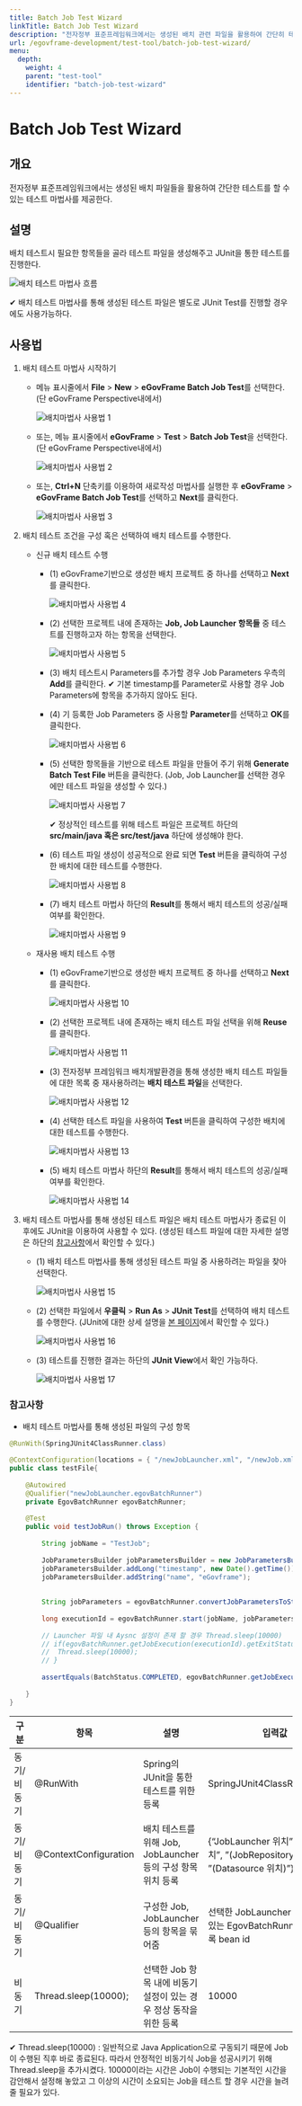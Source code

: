 ```yaml
---
title: Batch Job Test Wizard
linkTitle: Batch Job Test Wizard
description: "전자정부 표준프레임워크에서는 생성된 배치 관련 파일을 활용하여 간단히 테스트할 수 있는 테스트 마법사를 제공한다."
url: /egovframe-development/test-tool/batch-job-test-wizard/
menu:
  depth:
    weight: 4
    parent: "test-tool"
    identifier: "batch-job-test-wizard"
---
```

# Batch Job Test Wizard

## 개요

전자정부 표준프레임워크에서는 생성된 배치 파일들을 활용하여 간단한 테스트를 할 수 있는 테스트 마법사를 제공한다.

## 설명

배치 테스트시 필요한 항목들을 골라 테스트 파일을 생성해주고 JUnit을 통한 테스트를 진행한다.

![배치 테스트 마법사 흐름](./images/batch-flow.png)

✔ 배치 테스트 마법사를 통해 생성된 테스트 파일은 별도로 JUnit Test를 진행할 경우에도 사용가능하다.

## 사용법

1. 배치 테스트 마법사 시작하기
   * 메뉴 표시줄에서 **File** > **New** > **eGovFrame Batch Job Test**를 선택한다. (단 eGovFrame Perspective내에서)
   
     ![배치마법사 사용법 1](./images/how-to-use-batch-wizard-1.png)
   * 또는, 메뉴 표시줄에서 **eGovFrame** > **Test** > **Batch Job Test**을 선택한다. (단 eGovFrame Perspective내에서)
     
     ![배치마법사 사용법 2](./images/how-to-use-batch-wizard-2.png)
   * 또는, **Ctrl+N** 단축키를 이용하여 새로작성 마법사를 실행한 후 **eGovFrame** > **eGovFrame Batch Job Test**를 선택하고 **Next**를 클릭한다.
     
     ![배치마법사 사용법 3](./images/how-to-use-batch-wizard-3.png)
2. 배치 테스트 조건을 구성 혹은 선택하여 배치 테스트를 수행한다.
   * 신규 배치 테스트 수행
     * (1) eGovFrame기반으로 생성한 배치 프로젝트 중 하나를 선택하고 **Next**를 클릭한다.
       
       ![배치마법사 사용법 4](./images/how-to-use-batch-wizard-4.png)

     * (2) 선택한 프로젝트 내에 존재하는 **Job, Job Launcher 항목들** 중 테스트를 진행하고자 하는 항목을 선택한다.
       
       ![배치마법사 사용법 5](./images/how-to-use-batch-wizard-5.png)

     * (3) 배치 테스트시 Parameters를 추가할 경우 Job Parameters 우측의 **Add**를 클릭한다.
       ✔ 기본 timestamp를 Parameter로 사용할 경우 Job Parameters에 항목을 추가하지 않아도 된다.
     * (4) 기 등록한 Job Parameters 중 사용할 **Parameter**를 선택하고 **OK**를 클릭한다.
       
       ![배치마법사 사용법 6](./images/how-to-use-batch-wizard-6.png)

     * (5) 선택한 항목들을 기반으로 테스트 파일을 만들어 주기 위해 **Generate Batch Test File** 버튼을 클릭한다. (Job, Job Launcher를 선택한 경우에만 테스트 파일을 생성할 수 있다.)
       
       ![배치마법사 사용법 7](./images/how-to-use-batch-wizard-7.png)

       ✔ 정상적인 테스트를 위해 테스트 파일은 프로젝트 하단의 **src/main/java 혹은 src/test/java** 하단에 생성해야 한다.
     * (6) 테스트 파일 생성이 성공적으로 완료 되면 **Test** 버튼을 클릭하여 구성한 배치에 대한 테스트를 수행한다.
       
       ![배치마법사 사용법 8](./images/how-to-use-batch-wizard-8.png)

     * (7) 배치 테스트 마법사 하단의 **Result**를 통해서 배치 테스트의 성공/실패 여부를 확인한다.
       
       ![배치마법사 사용법 9](./images/how-to-use-batch-wizard-9.png)

   * 재사용 배치 테스트 수행
     * (1) eGovFrame기반으로 생성한 배치 프로젝트 중 하나를 선택하고 **Next**를 클릭한다.
       
       ![배치마법사 사용법 10](./images/how-to-use-batch-wizard-10.png)

     * (2) 선택한 프로젝트 내에 존재하는 배치 테스트 파일 선택을 위해 **Reuse**를 클릭한다.
       
       ![배치마법사 사용법 11](./images/how-to-use-batch-wizard-11.png)

     * (3) 전자정부 프레임워크 배치개발환경을 통해 생성한 배치 테스트 파일들에 대한 목록 중 재사용하려는 **배치 테스트 파일**을 선택한다.
       
       ![배치마법사 사용법 12](./images/how-to-use-batch-wizard-12.png)

     * (4) 선택한 테스트 파일을 사용하여 **Test** 버튼을 클릭하여 구성한 배치에 대한 테스트를 수행한다.
       
       ![배치마법사 사용법 13](./images/how-to-use-batch-wizard-13.png)

     * (5) 배치 테스트 마법사 하단의 **Result**를 통해서 배치 테스트의 성공/실패 여부를 확인한다.
       
       ![배치마법사 사용법 14](./images/how-to-use-batch-wizard-14.png)

3. 배치 테스트 마법사를 통해 생성된 테스트 파일은 배치 테스트 마법사가 종료된 이후에도 JUnit을 이용하여 사용할 수 있다. (생성된 테스트 파일에 대한 자세한 설명은 하단의 [참고사항](#참고사항)에서 확인할 수 있다.)
   * (1) 배치 테스트 마법사를 통해 생성된 테스트 파일 중 사용하려는 파일을 찾아 선택한다.
     
     ![배치마법사 사용법 15](./images/how-to-use-batch-wizard-15.png)

   * (2) 선택한 파일에서 **우클릭** > **Run As** > **JUnit Test**를 선택하여 배치 테스트를 수행한다. (JUnit에 대한 상세 설명을 [본 페이지](./test-case.md)에서 확인할 수 있다.)
     
     ![배치마법사 사용법 16](./images/how-to-use-batch-wizard-16.png)
     
   * (3) 테스트를 진행한 결과는 하단의 **JUnit View**에서 확인 가능하다.
     
     ![배치마법사 사용법 17](./images/how-to-use-batch-wizard-17.png)

### 참고사항

* 배치 테스트 마법사를 통해 생성된 파일의 구성 항목

```java
@RunWith(SpringJUnit4ClassRunner.class)
 
@ContextConfiguration(locations = { "/newJobLauncher.xml", "/newJob.xml", "/egovframework/batch/context-batch-job-launcher.xml", "/egovframework/batch/context-batch-datasource.xml" })
public class testFile{
 
	@Autowired
	@Qualifier("newJobLauncher.egovBatchRunner")
	private EgovBatchRunner egovBatchRunner;
 
	@Test
	public void testJobRun() throws Exception {
 
		String jobName = "TestJob";
 
		JobParametersBuilder jobParametersBuilder = new JobParametersBuilder();
		jobParametersBuilder.addLong("timestamp", new Date().getTime());
		jobParametersBuilder.addString("name", "eGovframe");
 
 
		String jobParameters = egovBatchRunner.convertJobParametersToString(jobParametersBuilder.toJobParameters());
 
		long executionId = egovBatchRunner.start(jobName, jobParameters);
 
		// Launcher 파일 내 Aysnc 설정이 존재 할 경우 Thread.sleep(10000)
		// if(egovBatchRunner.getJobExecution(executionId).getExitStatus().toString().contains("UNKNOWN")){
		//	Thread.sleep(10000);
		// }
 
		assertEquals(BatchStatus.COMPLETED, egovBatchRunner.getJobExecution(executionId).getStatus());
 
	}
}
```

| 구분        | 항목                  | 설명                                                               | 입력값                                                                                |
| ----------- | --------------------- | ------------------------------------------------------------------ | ------------------------------------------------------------------------------------- |
| 동기/비동기 | @RunWith              | Spring의 JUnit을 통한 테스트를 위한 등록                           | SpringJUnit4ClassRunner.class                                                         |
| 동기/비동기 | @ContextConfiguration | 배치 테스트를 위해 Job, JobLauncher 등의 구성 항목 위치 등록       | {“JobLauncher 위치”, “Job 위치”, ”(JobRepository 위치)”, ”(Datasource 위치)”} |
| 동기/비동기 | @Qualifier            | 구성한 Job, JobLauncher 등의 항목을 묶어줌                         | 선택한 JobLauncher 에 등록되어 있는 EgovBatchRunner클래서 등록 bean id                |
| 비동기      | Thread.sleep(10000);  | 선택한 Job 항목 내에 비동기 설정이 있는 경우 정상 동작을 위한 등록 | 10000                                                                                 |

✔ Thread.sleep(10000) : 일반적으로 Java Application으로 구동되기 때문에 Job이 수행된 직후 바로 종료된다. 따라서 안정적인 비동기식 Job을 성공시키기 위해 Thread.sleep을 추가시켰다. 10000이라는 시간은 Job이 수행되는 기본적인 시간을 감안해서 설정해 놓았고 그 이상의 시간이 소요되는 Job을 테스트 할 경우 시간을 늘려줄 필요가 있다.
